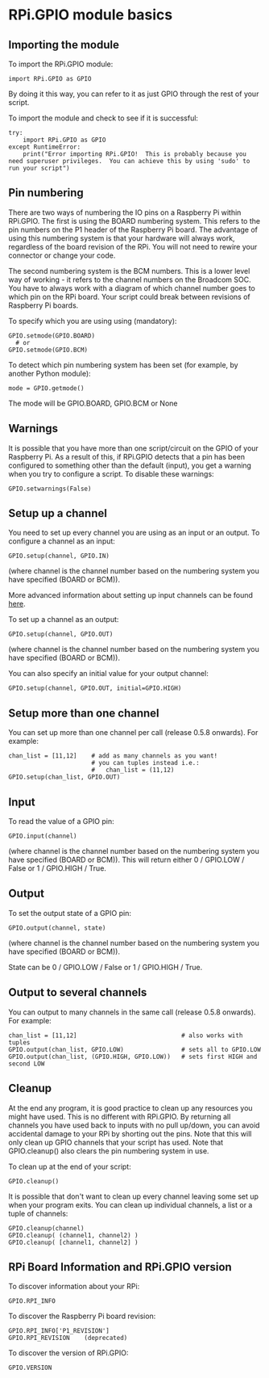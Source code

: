 # RPi.GPIO module basics

## Importing the module

To import the RPi.GPIO module:

```
import RPi.GPIO as GPIO
```

By doing it this way, you can refer to it as just GPIO through the rest of your script.

To import the module and check to see if it is successful:

```
try:
    import RPi.GPIO as GPIO
except RuntimeError:
    print("Error importing RPi.GPIO!  This is probably because you need superuser privileges.  You can achieve this by using 'sudo' to run your script")
```

## Pin numbering

There are two ways of numbering the IO pins on a Raspberry Pi within RPi.GPIO. The first is using the BOARD numbering system. This refers to the pin numbers on the P1 header of the Raspberry Pi board. The advantage of using this numbering system is that your hardware will always work, regardless of the board revision of the RPi. You will not need to rewire your connector or change your code.

The second numbering system is the BCM numbers. This is a lower level way of working - it refers to the channel numbers on the Broadcom SOC. You have to always work with a diagram of which channel number goes to which pin on the RPi board. Your script could break between revisions of Raspberry Pi boards.

To specify which you are using using (mandatory):

```
GPIO.setmode(GPIO.BOARD)
  # or
GPIO.setmode(GPIO.BCM)
```

To detect which pin numbering system has been set (for example, by another Python module):

```
mode = GPIO.getmode()
```

The mode will be GPIO.BOARD, GPIO.BCM or None

## Warnings

It is possible that you have more than one script/circuit on the GPIO of your Raspberry Pi. As a result of this, if RPi.GPIO detects that a pin has been configured to something other than the default (input), you get a warning when you try to configure a script. To disable these warnings:

```
GPIO.setwarnings(False)
```

## Setup up a channel

You need to set up every channel you are using as an input or an output. To configure a channel as an input:

```
GPIO.setup(channel, GPIO.IN)
```

(where channel is the channel number based on the numbering system you have specified (BOARD or BCM)).

More advanced information about setting up input channels can be found [here](https://sourceforge.net/p/raspberry-gpio-python/wiki/Inputs/).

To set up a channel as an output:

```
GPIO.setup(channel, GPIO.OUT)
```

(where channel is the channel number based on the numbering system you have specified (BOARD or BCM)).

You can also specify an initial value for your output channel:

```
GPIO.setup(channel, GPIO.OUT, initial=GPIO.HIGH)
```

## Setup more than one channel

You can set up more than one channel per call (release 0.5.8 onwards). For example:

```
chan_list = [11,12]    # add as many channels as you want!
                       # you can tuples instead i.e.:
                       #   chan_list = (11,12)
GPIO.setup(chan_list, GPIO.OUT)
```

## Input

To read the value of a GPIO pin:

```
GPIO.input(channel)
```

(where channel is the channel number based on the numbering system you have specified (BOARD or BCM)). This will return either 0 / GPIO.LOW / False or 1 / GPIO.HIGH / True.

## Output

To set the output state of a GPIO pin:

```
GPIO.output(channel, state)
```

(where channel is the channel number based on the numbering system you have specified (BOARD or BCM)).

State can be 0 / GPIO.LOW / False or 1 / GPIO.HIGH / True.

## Output to several channels

You can output to many channels in the same call (release 0.5.8 onwards). For example:

```
chan_list = [11,12]                             # also works with tuples
GPIO.output(chan_list, GPIO.LOW)                # sets all to GPIO.LOW
GPIO.output(chan_list, (GPIO.HIGH, GPIO.LOW))   # sets first HIGH and second LOW
```

## Cleanup

At the end any program, it is good practice to clean up any resources you might have used. This is no different with RPi.GPIO. By returning all channels you have used back to inputs with no pull up/down, you can avoid accidental damage to your RPi by shorting out the pins. Note that this will only clean up GPIO channels that your script has used. Note that GPIO.cleanup() also clears the pin numbering system in use.

To clean up at the end of your script:

```
GPIO.cleanup()
```

It is possible that don't want to clean up every channel leaving some set up when your program exits. You can clean up individual channels, a list or a tuple of channels:

```
GPIO.cleanup(channel)
GPIO.cleanup( (channel1, channel2) )
GPIO.cleanup( [channel1, channel2] )
```

## RPi Board Information and RPi.GPIO version

To discover information about your RPi:

```
GPIO.RPI_INFO
```

To discover the Raspberry Pi board revision:

```
GPIO.RPI_INFO['P1_REVISION']
GPIO.RPI_REVISION    (deprecated)
```

To discover the version of RPi.GPIO:

```
GPIO.VERSION
```
